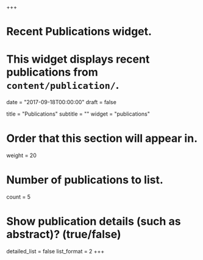 +++
# Recent Publications widget.
# This widget displays recent publications from `content/publication/`.

date = "2017-09-18T00:00:00"
draft = false

title = "Publications"
subtitle = ""
widget = "publications"

# Order that this section will appear in.
weight = 20

# Number of publications to list.
count = 5

# Show publication details (such as abstract)? (true/false)
detailed_list = false
list_format = 2
+++

